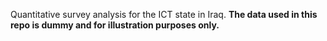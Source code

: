 Quantitative survey analysis for the ICT state in Iraq. **The data used in this repo is dummy and for illustration purposes only.**

